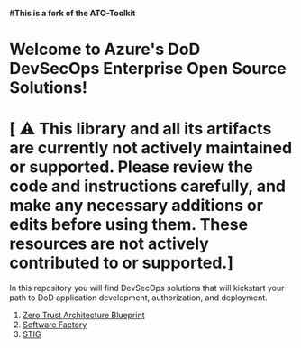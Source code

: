 **#This is a fork of the ATO-Toolkit**
# Welcome to Azure's DoD DevSecOps Enterprise Open Source Solutions!

# [ :warning: This library and all its artifacts are currently not actively maintained or supported. Please review the code and instructions carefully, and make any necessary additions or edits before using them. These resources are not actively contributed to or supported.]

In this repository you will find DevSecOps solutions that will kickstart your path to DoD application development, authorization, and deployment.

1. [Zero Trust Architecture Blueprint](https://github.com/Azure/ato-toolkit/tree/master/zero%20trust%20architecture%20blueprint)
2. [Software Factory](https://github.com/Azure/ato-toolkit/tree/master/software%20factory)
3. [STIG](https://github.com/Azure/ato-toolkit/tree/master/stig)
